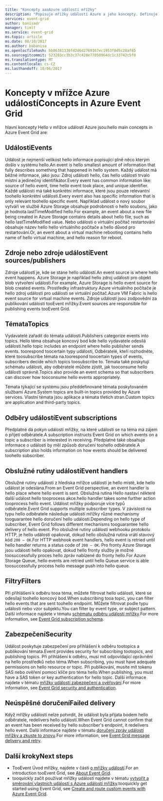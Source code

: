 ```yaml
---
title: "Koncepty aaaAzure událostí mřížky"
description: "Popisuje mřížky událostí Azure a jeho koncepty. Definuje několik klíčových součástí událostí mřížky."
services: event-grid
author: banisadr
manager: timlt
ms.service: event-grid
ms.topic: article
ms.date: 08/10/2017
ms.author: babanisa
ms.openlocfilehash: bb86381330fd2d6d2769167ec1953f0d5c28af85
ms.sourcegitcommit: 523283cc1b3c37c428e77850964dc1c33742c5f0
ms.translationtype: MT
ms.contentlocale: cs-CZ
ms.lasthandoff: 10/06/2017
---
```

# <a name="concepts-in-azure-event-grid"></a><span data-ttu-id="90be8-104">Koncepty v mřížce Azure událostí</span><span class="sxs-lookup"><span data-stu-id="90be8-104">Concepts in Azure Event Grid</span></span>

<span data-ttu-id="90be8-105">hlavní koncepty Hello v mřížce událostí Azure jsou:</span><span class="sxs-lookup"><span data-stu-id="90be8-105">hello main concepts in Azure Event Grid are:</span></span>

## <a name="events"></a><span data-ttu-id="90be8-106">Události</span><span class="sxs-lookup"><span data-stu-id="90be8-106">Events</span></span>

<span data-ttu-id="90be8-107">Událost je nejmenší velikost hello informace popisující plně něco kterým došlo v systému hello.</span><span class="sxs-lookup"><span data-stu-id="90be8-107">An event is hello smallest amount of information that fully describes something that happened in hello system.</span></span>  <span data-ttu-id="90be8-108">Každý událost má běžné informace, jako jsou: Zdroj události hello, čas hello událostí trvalo místní a jedinečný identifikátor.</span><span class="sxs-lookup"><span data-stu-id="90be8-108">Every event has common information like: source of hello event, time hello event took place, and unique identifier.</span></span>  <span data-ttu-id="90be8-109">Každé události má také konkrétní informace, které jsou pouze relevantní toohello konkrétní události.</span><span class="sxs-lookup"><span data-stu-id="90be8-109">Every event also has specific information that is only relevant toohello specific event.</span></span> <span data-ttu-id="90be8-110">Například událost o nový soubor vytváří ve službě Azure Storage obsahuje podrobnosti o hello souboru, jako je hodnota lastTimeModified hello.</span><span class="sxs-lookup"><span data-stu-id="90be8-110">For example, an event about a new file being created in Azure Storage contains details about hello file, such as hello lastTimeModified value.</span></span> <span data-ttu-id="90be8-111">Nebo události o virtuální počítač restartování obsahuje název hello hello virtuálního počítače a hello důvod pro restartování.</span><span class="sxs-lookup"><span data-stu-id="90be8-111">Or, an event about a virtual machine rebooting contains hello name of hello virtual machine, and hello reason for reboot.</span></span>

## <a name="event-sourcespublishers"></a><span data-ttu-id="90be8-112">Zdroje nebo zdroje událostí</span><span class="sxs-lookup"><span data-stu-id="90be8-112">Event sources/publishers</span></span>

<span data-ttu-id="90be8-113">Zdroje událostí je, kde se stane hello událostí.</span><span class="sxs-lookup"><span data-stu-id="90be8-113">An event source is where hello event happens.</span></span> <span data-ttu-id="90be8-114">Azure Storage je například hello zdroj události pro objekt blob vytvoření události.</span><span class="sxs-lookup"><span data-stu-id="90be8-114">For example, Azure Storage is hello event source for blob created events.</span></span> <span data-ttu-id="90be8-115">Prostředky infrastruktury Azure virtuálního počítače je hello zdroj události pro události se virtuální počítač.</span><span class="sxs-lookup"><span data-stu-id="90be8-115">Azure VM Fabric is hello event source for virtual machine events.</span></span> <span data-ttu-id="90be8-116">Zdroje událostí jsou zodpovědní za publikování události tooEvent mřížky.</span><span class="sxs-lookup"><span data-stu-id="90be8-116">Event sources are responsible for publishing events tooEvent Grid.</span></span>

## <a name="topics"></a><span data-ttu-id="90be8-117">Témata</span><span class="sxs-lookup"><span data-stu-id="90be8-117">Topics</span></span>

<span data-ttu-id="90be8-118">Vydavatelé zařadit do témata události.</span><span class="sxs-lookup"><span data-stu-id="90be8-118">Publishers categorize events into topics.</span></span> <span data-ttu-id="90be8-119">Hello téma obsahuje koncový bod kde hello vydavatele odesílá události.</span><span class="sxs-lookup"><span data-stu-id="90be8-119">hello topic includes an endpoint where hello publisher sends events.</span></span> <span data-ttu-id="90be8-120">toorespond toocertain typy událostí, Odběratelé, kteří rozhodněte, které toosubscribe témata na.</span><span class="sxs-lookup"><span data-stu-id="90be8-120">toorespond toocertain types of events, subscribers decide which topics toosubscribe to.</span></span> <span data-ttu-id="90be8-121">Témata také poskytují schématu události, aby odběratelé můžete zjistit, jak tooconsume hello události správně.</span><span class="sxs-lookup"><span data-stu-id="90be8-121">Topics also provide an event schema so that subscribers can discover how tooconsume hello events appropriately.</span></span>

<span data-ttu-id="90be8-122">Témata týkající se systému jsou předdefinované témata poskytovaném službami Azure.</span><span class="sxs-lookup"><span data-stu-id="90be8-122">System topics are built-in topics provided by Azure services.</span></span> <span data-ttu-id="90be8-123">Vlastní témata jsou aplikace a témata třetích stran.</span><span class="sxs-lookup"><span data-stu-id="90be8-123">Custom topics are application and third-party topics.</span></span>

## <a name="event-subscriptions"></a><span data-ttu-id="90be8-124">Odběry událostí</span><span class="sxs-lookup"><span data-stu-id="90be8-124">Event subscriptions</span></span>

<span data-ttu-id="90be8-125">Předplatné dá pokyn událostí mřížky, na které události se na téma má zájem o přijetí odběratele.</span><span class="sxs-lookup"><span data-stu-id="90be8-125">A subscription instructs Event Grid on which events on a topic a subscriber is interested in receiving.</span></span>  <span data-ttu-id="90be8-126">Předplatné také obsahuje informace o události by měl způsob doručení toohello odběratele.</span><span class="sxs-lookup"><span data-stu-id="90be8-126">A subscription also holds information on how events should be delivered toohello subscriber.</span></span>

## <a name="event-handlers"></a><span data-ttu-id="90be8-127">Obslužné rutiny událostí</span><span class="sxs-lookup"><span data-stu-id="90be8-127">Event handlers</span></span>

<span data-ttu-id="90be8-128">Obslužné rutiny události z hlediska mřížce událostí je hello místě, kde hello událost je odeslána.</span><span class="sxs-lookup"><span data-stu-id="90be8-128">From an Event Grid perspective, an event handler is hello place where hello event is sent.</span></span> <span data-ttu-id="90be8-129">Obslužná rutina Hello nastaví některé další událost hello tooprocess akce.</span><span class="sxs-lookup"><span data-stu-id="90be8-129">hello handler takes some further action tooprocess hello event.</span></span>  <span data-ttu-id="90be8-130">Událost mřížky podporuje více typů odběratele.</span><span class="sxs-lookup"><span data-stu-id="90be8-130">Event Grid supports multiple subscriber types.</span></span> <span data-ttu-id="90be8-131">V závislosti na typu hello odběratele následuje událostí mřížky různé mechanismy tooguarantee hello doručení hello události.</span><span class="sxs-lookup"><span data-stu-id="90be8-131">Depending on hello type of subscriber, Event Grid follows different mechanisms tooguarantee hello delivery of hello event.</span></span>  <span data-ttu-id="90be8-132">Pro obslužné rutiny událostí webhooku protokolu HTTP, je hello událostí opakovat, dokud hello obslužná rutina vrátí stavový kód `200 – OK`.</span><span class="sxs-lookup"><span data-stu-id="90be8-132">For HTTP webhook event handlers, hello event is retried until hello handler returns a status code of `200 – OK`.</span></span> <span data-ttu-id="90be8-133">Pro fronty Azure Storage jsou události hello opakovat, dokud hello fronty služby je možné toosuccessfully proces hello zpráv nabízené do fronty hello.</span><span class="sxs-lookup"><span data-stu-id="90be8-133">For Azure Storage Queue, hello events are retried until hello Queue service is able toosuccessfully process hello message push into hello queue.</span></span>

## <a name="filters"></a><span data-ttu-id="90be8-134">Filtry</span><span class="sxs-lookup"><span data-stu-id="90be8-134">Filters</span></span>

<span data-ttu-id="90be8-135">Při přihlášení k odběru tooa téma, můžete filtrovat hello události, které se odesílají toohello koncový bod.</span><span class="sxs-lookup"><span data-stu-id="90be8-135">When subscribing tooa topic, you can filter hello events that are sent toohello endpoint.</span></span> <span data-ttu-id="90be8-136">Můžete filtrovat podle typu události nebo vzor subjektu.</span><span class="sxs-lookup"><span data-stu-id="90be8-136">You can filter by event type, or subject pattern.</span></span> <span data-ttu-id="90be8-137">Další informace najdete v tématu [schématu odběru událostí mřížky](subscription-creation-schema.md).</span><span class="sxs-lookup"><span data-stu-id="90be8-137">For more information, see [Event Grid subscription schema](subscription-creation-schema.md).</span></span>

## <a name="security"></a><span data-ttu-id="90be8-138">Zabezpečení</span><span class="sxs-lookup"><span data-stu-id="90be8-138">Security</span></span>

<span data-ttu-id="90be8-139">Událost poskytuje zabezpečení pro přihlášení k odběru tootopics a publikování témata.</span><span class="sxs-lookup"><span data-stu-id="90be8-139">Event provides security for subscribing tootopics, and publishing topics.</span></span> <span data-ttu-id="90be8-140">Při přihlášení k odběru, musí mít odpovídající oprávnění na hello prostředků nebo téma.</span><span class="sxs-lookup"><span data-stu-id="90be8-140">When subscribing, you must have adequate permissions on hello resource or topic.</span></span> <span data-ttu-id="90be8-141">Při publikování, musíte mít tokenu SAS nebo ověření pomocí klíče pro téma hello.</span><span class="sxs-lookup"><span data-stu-id="90be8-141">When publishing, you must have a SAS token or key authentication for hello topic.</span></span> <span data-ttu-id="90be8-142">Další informace najdete v tématu [mřížky událostí zabezpečení a ověřování](security-authentication.md).</span><span class="sxs-lookup"><span data-stu-id="90be8-142">For more information, see [Event Grid security and authentication](security-authentication.md).</span></span>

## <a name="failed-delivery"></a><span data-ttu-id="90be8-143">Neúspěšné doručení</span><span class="sxs-lookup"><span data-stu-id="90be8-143">Failed delivery</span></span>

<span data-ttu-id="90be8-144">Když mřížky událostí nelze potvrdit, že událost byla přijata bodem hello odběratele, redelivers hello událostí.</span><span class="sxs-lookup"><span data-stu-id="90be8-144">When Event Grid cannot confirm that an event has been received by hello subscriber's endpoint, it redelivers hello event.</span></span> <span data-ttu-id="90be8-145">Další informace najdete v tématu [doručení zpráv událostí mřížky a zkuste to znovu](delivery-and-retry.md).</span><span class="sxs-lookup"><span data-stu-id="90be8-145">For more information, see [Event Grid message delivery and retry](delivery-and-retry.md).</span></span>

## <a name="next-steps"></a><span data-ttu-id="90be8-146">Další kroky</span><span class="sxs-lookup"><span data-stu-id="90be8-146">Next steps</span></span>

* <span data-ttu-id="90be8-147">TooEvent Úvod mřížky, najdete v části [o mřížky událostí](overview.md).</span><span class="sxs-lookup"><span data-stu-id="90be8-147">For an introduction tooEvent Grid, see [About Event Grid](overview.md).</span></span>
* <span data-ttu-id="90be8-148">tooquickly začít používat mřížky událostí najdete v tématu [vytvořit a směrování vlastních událostí s Azure událostí mřížky](custom-event-quickstart.md).</span><span class="sxs-lookup"><span data-stu-id="90be8-148">tooquickly get started using Event Grid, see [Create and route custom events with Azure Event Grid](custom-event-quickstart.md).</span></span>
